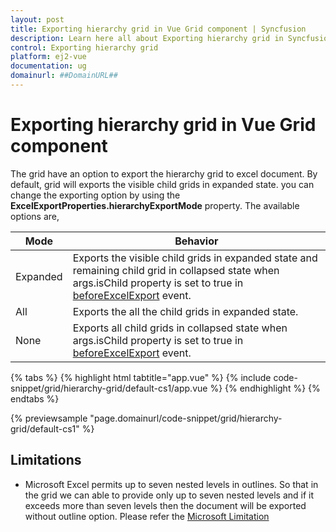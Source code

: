 ```yaml
---
layout: post
title: Exporting hierarchy grid in Vue Grid component | Syncfusion
description: Learn here all about Exporting hierarchy grid in Syncfusion Vue Grid component of Syncfusion Essential JS 2 and more.
control: Exporting hierarchy grid 
platform: ej2-vue
documentation: ug
domainurl: ##DomainURL##
---
```


# Exporting hierarchy grid in Vue Grid component

The grid have an option to export the hierarchy grid to excel document. By default, grid will exports the visible child grids in expanded state. you can change the exporting option by using the **ExcelExportProperties.hierarchyExportMode** property. The available options are,

| Mode     | Behavior    |
|----------|-------------|
| Expanded | Exports the visible child grids in expanded state and remaining child grid in collapsed state when args.isChild property is set to true in [beforeExcelExport](https://ej2.syncfusion.com/vue/documentation/api/grid/#beforeexcelexport) event. |
| All      | Exports the all the child grids in expanded state. |
| None     | Exports all child grids in collapsed state when args.isChild property is set to true in [beforeExcelExport](https://ej2.syncfusion.com/vue/documentation/api/grid/#beforeexcelexport) event. |

{% tabs %}
{% highlight html tabtitle="app.vue" %}
{% include code-snippet/grid/hierarchy-grid/default-cs1/app.vue %}
{% endhighlight %}
{% endtabs %}
        
{% previewsample "page.domainurl/code-snippet/grid/hierarchy-grid/default-cs1" %}

## Limitations

* Microsoft Excel permits up to seven nested levels in outlines. So that in the grid we can able to provide only up to seven nested levels and if it exceeds more than seven levels then the document will be exported without outline option.
Please refer the [Microsoft Limitation](https://docs.microsoft.com/en-us/sql/reporting-services/report-builder/exporting-to-microsoft-excel-report-builder-and-ssrs?view=sql-server-2017#ExcelLimitations)